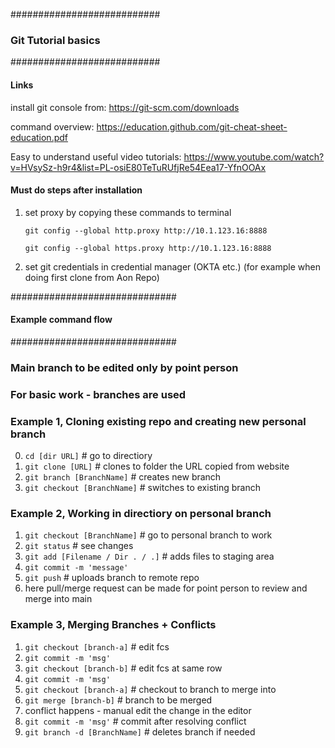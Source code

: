 ###########################
### Git Tutorial basics ###
###########################

#### Links ####
install git console from:
https://git-scm.com/downloads

command overview:
https://education.github.com/git-cheat-sheet-education.pdf

Easy to understand useful video tutorials:
https://www.youtube.com/watch?v=HVsySz-h9r4&list=PL-osiE80TeTuRUfjRe54Eea17-YfnOOAx


#### Must do steps after installation ####
1) set proxy by copying these commands to terminal

	`git config --global http.proxy http://10.1.123.16:8888`

	`git config --global https.proxy http://10.1.123.16:8888`

2) set git credentials in credential manager (OKTA etc.) (for example when doing first clone from Aon Repo)

##############################
#### Example command flow ####
##############################

### Main branch to be edited only by point person ###
### For basic work - branches are used ###

### Example 1, Cloning existing repo and creating new personal branch ###
0) `cd [dir URL]`	   # go to directiory
1) `git clone [URL]`	   # clones to folder the URL copied from website
2) `git branch [BranchName]`	   # creates new branch
3) `git checkout [BranchName]`	   # switches to existing branch


### Example 2, Working in directiory on personal branch ###
1) `git checkout [BranchName]`    # go to personal branch to work
2) `git status`	   # see changes
3) `git add [Filename / Dir . / .]`    # adds files to staging area
4) `git commit -m 'message'`
5) `git push`    # uploads branch to remote repo 
6) here pull/merge request can be made for point person to review and merge into main


### Example 3, Merging Branches + Conflicts ###
1) `git checkout [branch-a]`	# edit fcs
2) `git commit -m 'msg'`
3) `git checkout [branch-b]` 	# edit fcs at same row
4) `git commit -m 'msg'`
5) `git checkout [branch-a]`	# checkout to branch to merge into
6) `git merge [branch-b]`	# branch to be merged
7) conflict happens - manual edit the change in the editor
8) `git commit -m 'msg'`	# commit after resolving conflict
9) `git branch -d [BranchName]`	# deletes branch if needed

